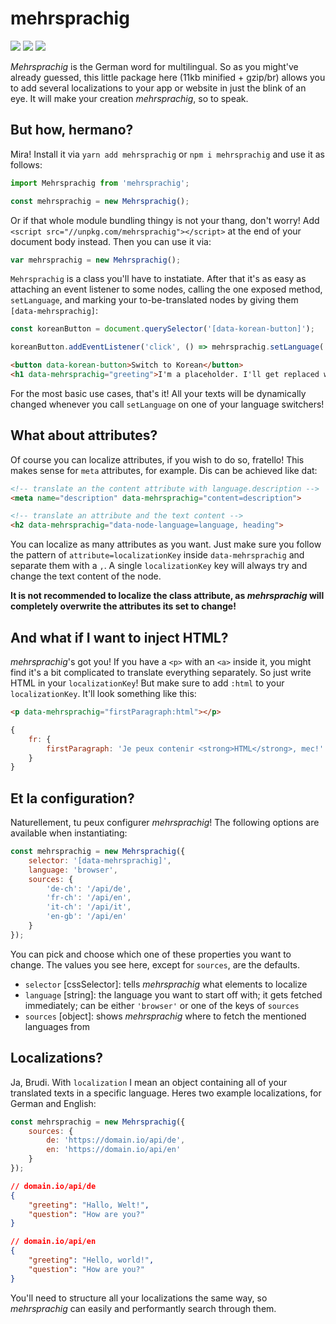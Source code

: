 # mehrsprachig
[![](https://img.shields.io/github/license/rbnlffl/mehrsprachig.svg)](https://github.com/rbnlffl/mehrsprachig/blob/master/license.md) [![](https://img.shields.io/npm/v/mehrsprachig.svg)](https://www.npmjs.com/package/mehrsprachig) [![](https://img.shields.io/npm/dm/mehrsprachig.svg)](https://www.npmjs.com/package/mehrsprachig)

_Mehrsprachig_ is the German word for multilingual. So as you might've already guessed, this little package here (11kb minified + gzip/br) allows you to add several localizations to your app or website in just the blink of an eye. It will make your creation _mehrsprachig_, so to speak.

## But how, hermano?
Mira! Install it via `yarn add mehrsprachig` or `npm i mehrsprachig` and use it as follows:
```js
import Mehrsprachig from 'mehrsprachig';

const mehrsprachig = new Mehrsprachig();
```
Or if that whole module bundling thingy is not your thang, don't worry! Add `<script src="//unpkg.com/mehrsprachig"></script>` at the end of your document body instead. Then you can use it via:
```js
var mehrsprachig = new Mehrsprachig();
```

`Mehrsprachig` is a class you'll have to instatiate. After that it's as easy as attaching an event listener to some nodes, calling the one exposed method, `setLanguage`, and marking your to-be-translated nodes by giving them `[data-mehrsprachig]`:
```js
const koreanButton = document.querySelector('[data-korean-button]');

koreanButton.addEventListener('click', () => mehrsprachig.setLanguage('kr'));
```
```html
<button data-korean-button>Switch to Korean</button>
<h1 data-mehrsprachig="greeting">I'm a placeholder. I'll get replaced with ${kr.greeting}<h1>
```
For the most basic use cases, that's it! All your texts will be dynamically changed whenever you call `setLanguage` on one of your language switchers!

## What about attributes?
Of course you can localize attributes, if you wish to do so, fratello! This makes sense for `meta` attributes, for example. Dis can be achieved like dat:
```html
<!-- translate an the content attribute with language.description -->
<meta name="description" data-mehrsprachig="content=description">

<!-- translate an attribute and the text content -->
<h2 data-mehrsprachig="data-node-language=language, heading">
```

You can localize as many attributes as you want. Just make sure you follow the pattern of `attribute=localizationKey` inside `data-mehrsprachig` and separate them with a `,`. A single `localizationKey` key will always try and change the text content of the node.

**It is not recommended to localize the class attribute, as _mehrsprachig_ will completely overwrite the attributes its set to change!**

## And what if I want to inject HTML?
_mehrsprachig_'s got you! If you have a `<p>` with an `<a>` inside it, you might find it's a bit complicated to translate everything separately. So just write HTML in your `localizationKey`! But make sure to add `:html` to your `localizationKey`. It'll look something like this:
```html
<p data-mehrsprachig="firstParagraph:html"></p>
```
```js
{
    fr: {
        firstParagraph: 'Je peux contenir <strong>HTML</strong>, mec!'
    }
}
```

## Et la configuration?
Naturellement, tu peux configurer _mehrsprachig_! The following options are available when instantiating:
```js
const mehrsprachig = new Mehrsprachig({
    selector: '[data-mehrsprachig]',
    language: 'browser',
    sources: {
        'de-ch': '/api/de',
        'fr-ch': '/api/en',
        'it-ch': '/api/it',
        'en-gb': '/api/en'
    }
});
```
You can pick and choose which one of these properties you want to change. The values you see here, except for `sources`, are the defaults.

- `selector` [cssSelector]: tells _mehrsprachig_ what elements to localize
- `language` [string]: the language you want to start off with; it gets fetched immediately; can be either `'browser'` or one of the keys of `sources`
- `sources` [object]: shows _mehrsprachig_ where to fetch the mentioned languages from

## Localizations?
Ja, Brudi. With `localization` I mean an object containing all of your translated texts in a specific language. Heres two example localizations, for German and English:
```js
const mehrsprachig = new Mehrsprachig({
    sources: {
        de: 'https://domain.io/api/de',
        en: 'https://domain.io/api/en'
    }
});
```
```json
// domain.io/api/de
{
    "greeting": "Hallo, Welt!",
    "question": "How are you?"
}

// domain.io/api/en
{
    "greeting": "Hello, world!",
    "question": "How are you?"
}
```
You'll need to structure all your localizations the same way, so _mehrsprachig_ can easily and performantly search through them.
